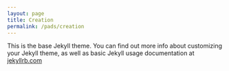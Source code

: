 ```yaml
---
layout: page
title: Creation
permalink: /pads/creation
---
```


This is the base Jekyll theme. You can find out more info about customizing your Jekyll theme, as well as basic Jekyll usage documentation at [jekyllrb.com](https://jekyllrb.com/)

